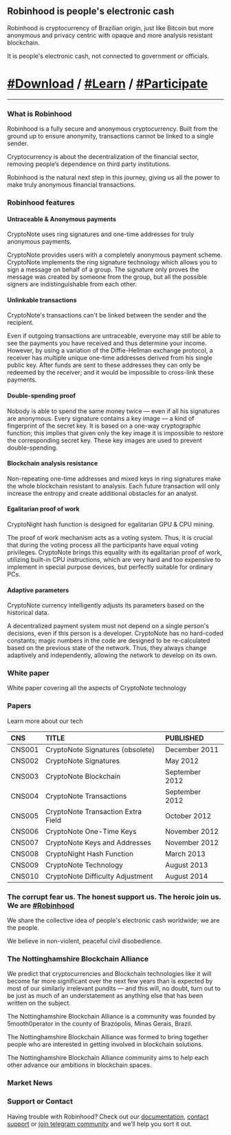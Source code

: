 ## Robinhood is people's electronic cash

Robinhood is cryptocurrency of Brazilian origin, just like Bitcoin but more anonymous and privacy centric with opaque and more analysis resistant blockchain.

It is people's electronic cash, not connected to government or officials.

# [#Download](https://jekyllrb.com/) / [#Learn](https://jekyllrb.com/) / [#Participate](https://jekyllrb.com/)

* * *

### What is Robinhood

Robinhood is a fully secure and anonymous cryptocurrency. Built from the ground up to ensure anonymity, transactions cannot be linked to a single sender.

Cryptocurrency is about the decentralization of the financial sector, removing people’s dependence on third party institutions.

Robinhood is the natural next step in this journey, giving us all the power to make truly anonymous financial transactions.

### Robinhood features

#### Untraceable & Anonymous payments

CryptoNote uses ring signatures and one-time addresses for truly anonymous payments.

CryptoNote provides users with a completely anonymous payment scheme. CryptoNote implements the ring signature technology which allows you to sign a message on behalf of a group. The signature only proves the message was created by someone from the group, but all the possible signers are indistinguishable from each other.

#### Unlinkable transactions

CryptoNote's transactions can't be linked between the sender and the recipient.

Even if outgoing transactions are untraceable, everyone may still be able to see the payments you have received and thus determine your income. However, by using a variation of the Diffie-Hellman exchange protocol, a receiver has multiple unique one-time addresses derived from his single public key. After funds are sent to these addresses they can only be redeemed by the receiver; and it would be impossible to cross-link these payments.

#### Double-spending proof

Nobody is able to spend the same money twice — even if all his signatures are anonymous. Every signature contains a key image — a kind of fingerprint of the secret key. It is based on a one-way cryptographic function; this implies that given only the key image it is impossible to restore the corresponding secret key. These key images are used to prevent double-spending.

#### Blockchain analysis resistance

Non-repeating one-time addresses and mixed keys in ring signatures make the whole blockchain resistant to analysis. Each future transaction will only increase the entropy and create additional obstacles for an analyst.

#### Egalitarian proof of work

CryptoNight hash function is designed for egalitarian GPU & CPU mining.

The proof of work mechanism acts as a voting system. Thus, it is crucial that during the voting process all the participants have equal voting privileges. CryptoNote brings this equality with its egalitarian proof of work, utilizing built-in CPU instructions, which are very hard and too expensive to implement in special purpose devices, but perfectly suitable for ordinary PCs.

####  Adaptive parameters

CryptoNote currency intelligently adjusts its parameters based on the historical data.

A decentralized payment system must not depend on a single person's decisions, even if this person is a developer. CryptoNote has no hard-coded constants; magic numbers in the code are designed to be re-calculated based on the previous state of the network. Thus, they always change adaptively and independently, allowing the network to develop on its own.



### White paper

White paper covering all the aspects of CryptoNote technology

### Papers

Learn more about our tech

| CNS              | TITLE                               | PUBLISHED      |
|:-----------------|:------------------------------------|:---------------|
| CNS001           | CryptoNote Signatures (obsolete)    | December 2011  |
| CNS002           | CryptoNote Signatures               | May 2012       |
| CNS003           | CryptoNote Blockchain               | September 2012 |
| CNS004           | CryptoNote Transactions             | September 2012 |
| CNS005           | CryptoNote Transaction Extra Field  | October 2012   |
| CNS006           | CryptoNote One-Time Keys            | November 2012  |
| CNS007           | CryptoNote Keys and Addresses       | November 2012  |
| CNS008           | CryptoNight Hash Function           | March 2013     |
| CNS009           | CryptoNote Technology               | August 2013    |
| CNS010           | CryptoNote Difficulty Adjustment    | August 2014    |



### The corrupt fear us. The honest support us. The heroic join us. We are [#Robinhood](https://jekyllrb.com/)

We share the collective idea of people's electronic cash worldwide; we are the people.

We believe in non-violent, peaceful civil disobedience.

### The Nottinghamshire Blockchain Alliance

We predict that cryptocurrencies and Blockchain technologies like it will become far more significant over the next few years than is expected by most of our similarly irrelevant pundits — and this will, no doubt, turn out to be just as much of an understatement as anything else that has been written on the subject.

The Nottinghamshire Blockchain Alliance is a community was founded by 5mooth0perator in the county of Brazópolis, Minas Gerais, Brazil.

The Nottinghamshire Blockchain Alliance was formed to bring together people who are interested in getting involved in blockchain solutions.

The Nottinghamshire Blockchain Alliance community aims to help each other advance our ambitions in blockchain spaces.

### Market News

<script src="https://cointelegraph.com/news-widget" data-ct-widget-limit="10" data-ct-widget-theme="light" data-ct-widget-priceindex="true" data-ct-widget-images="true" data-ct-widget-currency="USD"></script>

### Support or Contact

Having trouble with Robinhood? Check out our [documentation](https://github.com/5mooth0perator/robinhoodwallet/wiki), [contact support](https://github.com/5mooth0perator/robinhoodwallet/issues) or [join telegram community](https://t.me/joinchat/DqnU2RIxEDlVlxLdLFrn7g) and we’ll help you sort it out.
